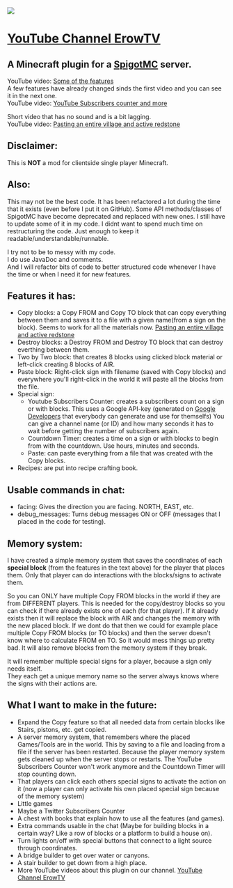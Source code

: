 <img src="https://yt3.ggpht.com/PXmBt4TUP1q2ixeKwRSFPaKTbaaW9iOOzt7SzWi45ZI0PVUcFMzfxOoQsELvHvLMvROWM9eQkQ=w2120-fcrop64=1,00005a57ffffa5a8-nd-c0xffffffff-rj-k-no">  

# [YouTube Channel ErowTV](https://www.youtube.com/channel/UCinO1QSRjtQi6hiabNDhhzw)
## A Minecraft plugin for a [SpigotMC](https://www.spigotmc.org) server.

YouTube video: [Some of the features](https://www.youtube.com/watch?v=u3wUQMlg6dA)\
A few features have already changed sinds the first video and you can see it in the next one.\
YouTube video: [YouTube Subscribers counter and more](https://www.youtube.com/watch?v=uWnNGf31Cw8)

Short video that has no sound and is a bit lagging.\
YouTube video: [Pasting an entire village and active redstone](https://www.youtube.com/watch?v=Z5vm7HjdGlk)

## Disclaimer:
This is **NOT** a mod for clientside single player Minecraft.

## Also:
This may not be the best code.
It has been refactored a lot during the time that it exists (even before I put it on GitHub). Some API methods/classes of SpigotMC have become deprecated and replaced with new ones. I still have to update some of it in my code.
I didnt want to spend much time on restructuring the code. Just enough to keep it readable/understandable/runnable.

I try not to be to messy with my code.\
I do use JavaDoc and comments.\
And I will refactor bits of code to better structured code whenever I have the time or when I need it for new features.

## Features it has:
- Copy blocks: a Copy FROM and Copy TO block that can copy everything between them and saves it to a file with a given name(from a sign on the block). Seems to work for all the materials now. [Pasting an entire village and active redstone](https://www.youtube.com/watch?v=Z5vm7HjdGlk)
- Destroy blocks: a Destroy FROM and Destroy TO block that can destroy everthing between them.
- Two by Two block: that creates 8 blocks using clicked block material or left-click creating 8 blocks of AIR.
- Paste block: Right-click sign with filename (saved with Copy blocks) and everywhere you'll right-click in the world it will paste all the blocks from the file.
- Special sign:
  - Youtube Subscribers Counter: creates a subscribers count on a sign or with blocks. This uses a Google API-key (generated on [Google Developers](https://developers.google.com) that everybody can generate and use for themselfs)
You can give a channel name (or ID) and how many seconds it has to wait before getting the number of subscribers again.
  - Countdown Timer: creates a time on a sign or with blocks to begin from with the countdown. Use hours, minutes and seconds.
  - Paste: can paste everything from a file that was created with the Copy blocks.
- Recipes: are put into recipe crafting book.
    
## Usable commands in chat:
- facing: Gives the direction you are facing. NORTH, EAST, etc.
- debug_messages: Turns debug messages ON or OFF (messages that I placed in the code for testing).
  
## Memory system:
I have created a simple memory system that saves the coordinates of each **special block** (from the features in the text above) for the player that places them. Only that player can do interactions with the blocks/signs to activate them.

So you can ONLY have multiple Copy FROM blocks in the world if they are from DIFFERENT players.
This is needed for the copy/destroy blocks so you can check if there already exists one of each (for that player). If it already exists then it will replace the block with AIR and changes the memory with the new placed block.
If we dont do that then we could for example place multiple Copy FROM blocks (or TO blocks) and then the server doesn't know where to calculate FROM en TO. So it would mess things up pretty bad.
It will also remove blocks from the memory system if they break.

It will remember multiple special signs for a player, because a sign only needs itself.  
They each get a unique memory name so the server always knows where the signs with their actions are.

## What I want to make in the future:
- Expand the Copy feature so that all needed data from certain blocks like Stairs, pistons, etc. get copied.
- A server memory system, that remembers where the placed Games/Tools are in the world. This by saving to a file and loading from a file if the server has been restarted. Because the player memory system gets cleaned up when the server stops or restarts. The YouTube Subscribers Counter won't work anymore and the Countdown Timer will stop counting down.
- That players can click each others special signs to activate the action on it (now a player can only activate his own placed special sign because of the memory system)
- Little games
- Maybe a Twitter Subscribers Counter
- A chest with books that explain how to use all the features (and games).
- Extra commands usable in the chat (Maybe for building blocks in a certain way? Like a row of blocks or a platform to build a house on).
- Turn lights on/off with special buttons that connect to a light source through coordinates.
- A bridge builder to get over water or canyons.
- A stair builder to get down from a high place.
- More YouTube videos about this plugin on our channel.
[YouTube Channel ErowTV](https://www.youtube.com/channel/UCinO1QSRjtQi6hiabNDhhzw)


